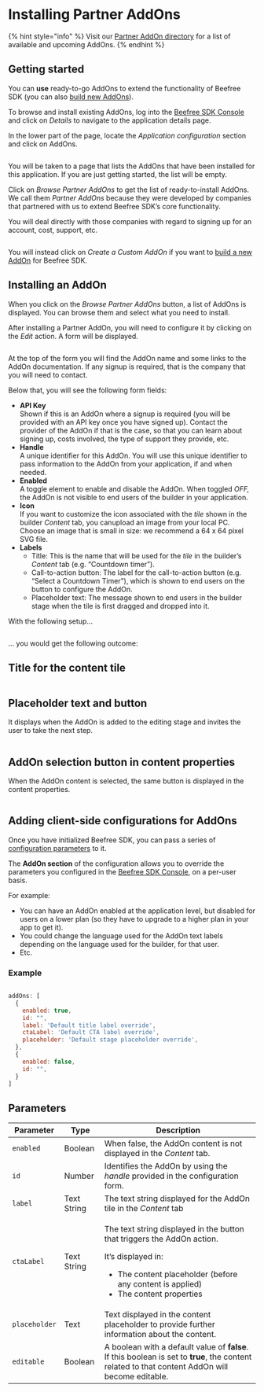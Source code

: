 # Installing Partner AddOns

{% hint style="info" %}
Visit our [Partner AddOn directory](partner-addons-directory.md) for a list of available and upcoming AddOns.
{% endhint %}

## Getting started <a href="#getting-started" id="getting-started"></a>

You can **use** ready-to-go AddOns to extend the functionality of Beefree SDK (you can also [build new AddOns](../custom-addons/)).

To browse and install existing AddOns, log into the [Beefree SDK Console](https://dam.beefree.io/devmain) and click on _Details_ to navigate to the application details page.

In the lower part of the page, locate the _Application configuration_ section and click on AddOns.

<figure><img src="../../.gitbook/assets/Bee_Dev_Portal_AddOns.png" alt=""><figcaption></figcaption></figure>

You will be taken to a page that lists the AddOns that have been installed for this application. If you are just getting started, the list will be empty.

Click on _Browse Partner AddOns_ to get the list of ready-to-install AddOns. We call them _Partner AddOns_ because they were developed by companies that partnered with us to extend Beefree SDK’s core functionality.

You will deal directly with those companies with regard to signing up for an account, cost, support, etc.

<figure><img src="../../.gitbook/assets/2bee-plugin-addons-create-custom.png" alt=""><figcaption></figcaption></figure>

You will instead click on _Create a Custom AddOn_ if you want to [build a new AddOn](https://docs.beefree.io/addon-development/) for Beefree SDK.

## Installing an AddOn <a href="#installing-an-addon" id="installing-an-addon"></a>

When you click on the _Browse Partner AddOns_ button, a list of AddOns is displayed. You can browse them and select what you need to install.

After installing a Partner AddOn, you will need to configure it by clicking on the _Edit_ action. A form will be displayed.

<figure><img src="../../.gitbook/assets/3partnerAddOnsetup-1024x741.png" alt=""><figcaption></figcaption></figure>

At the top of the form you will find the AddOn name and some links to the AddOn documentation. If any signup is required, that is the company that you will need to contact.

Below that, you will see the following form fields:

* **API Key**\
  Shown if this is an AddOn where a signup is required (you will be provided with an API key once you have signed up). Contact the provider of the AddOn if that is the case, so that you can learn about signing up, costs involved, the type of support they provide, etc.
* **Handle**\
  A unique identifier for this AddOn. You will use this unique identifier to pass information to the AddOn from your application, if and when needed.
* **Enabled**\
  A toggle element to enable and disable the AddOn. When toggled _OFF,_ the AddOn is not visible to end users of the builder in your application.
* **Icon**\
  If you want to customize the icon associated with the _tile_ shown in the builder _Content_ tab, you canupload an image from your local PC. Choose an image that is small in size: we recommend a 64 x 64 pixel SVG file.
* **Labels**
  * Title: This is the name that will be used for the _tile_ in the builder’s _Content_ tab (e.g. “Countdown timer”).
  * Call-to-action button: The label for the call-to-action button (e.g. “Select a Countdown Timer”), which is shown to end users on the button to configure the AddOn.
  * Placeholder text: The message shown to end users in the builder stage when the tile is first dragged and dropped into it.

With the following setup…

<figure><img src="../../.gitbook/assets/4icon.labels.setup_-1024x194.png" alt=""><figcaption></figcaption></figure>

… you would get the following outcome:

## **Title for the content tile**

<figure><img src="../../.gitbook/assets/5AddOn.tile_.png" alt=""><figcaption></figcaption></figure>

## **Placeholder text and button**

It displays when the AddOn is added to the editing stage and invites the user to take the next step.

<figure><img src="../../.gitbook/assets/6AddOn.placeholder-1024x298.png" alt=""><figcaption></figcaption></figure>

## **AddOn selection button in content properties**

When the AddOn content is selected, the same button is displayed in the content properties.

<figure><img src="../../.gitbook/assets/7AddOn.action.png" alt=""><figcaption></figcaption></figure>

## Adding client-side configurations for AddOns <a href="#adding-client-side-configurations-for-addons" id="adding-client-side-configurations-for-addons"></a>

Once you have initialized Beefree SDK, you can pass a series of [configuration parameters](../../readme/installation/configuration-parameters/) to it.

The **AddOn section** of the configuration allows you to override the parameters you configured in the [Beefree SDK Console](https://dam.beefree.io/devmain), on a per-user basis.

For example:

* You can have an AddOn enabled at the application level, but disabled for users on a lower plan (so they have to upgrade to a higher plan in your app to get it).
* You could change the language used for the AddOn text labels depending on the language used for the builder, for that user.
* Etc.

### **Example**

```javascript

addOns: [
  {
    enabled: true,
    id: "", 
    label: 'Default title label override',
    ctaLabel: 'Default CTA label override',
    placeholder: 'Default stage placeholder override',       
  },
  {
    enabled: false,
    id: "",
  }
]

```

## Parameters

| Parameter     | Type        | Description                                                                                                                                                                                                            |
| ------------- | ----------- | ---------------------------------------------------------------------------------------------------------------------------------------------------------------------------------------------------------------------- |
| `enabled`     | Boolean     | When false, the AddOn content is not displayed in the _Content_ tab.                                                                                                                                                   |
| `id`          | Number      | Identifies the AddOn by using the _handle_ provided in the configuration form.                                                                                                                                         |
| `label`       | Text String | The text string displayed for the AddOn tile in the _Content_ tab                                                                                                                                                      |
| `ctaLabel`    | Text String | <p>The text string displayed in the button that triggers the AddOn action.</p><p></p><p>It’s displayed in:</p><ul><li>The content placeholder (before any content is applied)</li><li>The content properties</li></ul> |
| `placeholder` | Text        | Text displayed in the content placeholder to provide further information about the content.                                                                                                                            |
| `editable`    | Boolean     | A boolean with a default value of **false**. If this boolean is set to **true**, the content related to that content AddOn will become editable.                                                                       |

